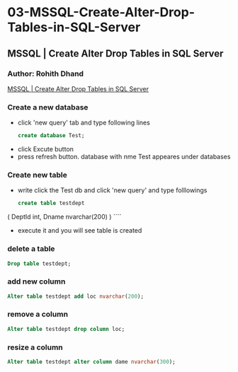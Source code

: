 # 03-MSSQL-Create-Alter-Drop-Tables-in-SQL-Server
## MSSQL | Create Alter Drop Tables in SQL Server
### Author: Rohith Dhand
[MSSQL | Create Alter Drop Tables in SQL Server](https://youtu.be/vAJ6XhWehcs?list=PLGg1nRFYmF5hxiStABfecPwRcWSGlmFyZ&t=111)
### Create a new database
- click 'new query' tab and type following lines
    ```` sql
    create database Test;
    ````
- click Excute button
- press refresh button. database with nme Test appeares under databases
### Create new table
- write click the Test db and click 'new query' and type folllowings
    ```` sql
    create table testdept
(
	DeptId int,
	Dname nvarchar(200)
)
    ````
- execute it and you will see table is created
### delete a table
```` sql
Drop table testdept;
````
### add new column
```` sql
Alter table testdept add loc nvarchar(200);
````
### remove a  column
```` sql
Alter table testdept drop column loc;
````
### resize a  column
```` sql
Alter table testdept alter column dame nvarchar(300);
````



